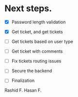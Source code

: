 # Next steps.

- [x] Password length validation
- [x] Get ticket, and get tickets
- [ ] Get tickets based on user type
- [ ] Get ticket with comments
- [ ] Fix tickets routing issues
- [ ] Secure the backend
- [ ] Finalization


Rashid F.
Hasan F.